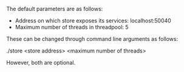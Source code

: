 The default parameters are as follows:

* Address on which store exposes its services: localhost:50040
* Maximum number of threads in threadpool: 5

These can be changed through command line arguments as follows:

./store \<store address\> \<maximum number of threads\>

However, both are optional.
